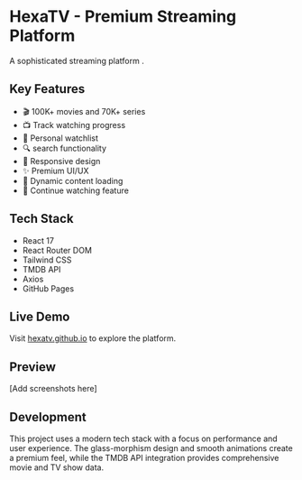 # HexaTV - Premium Streaming Platform

A sophisticated streaming platform .

## Key Features
- 🎬 100K+ movies and 70K+ series
- 📺 Track watching progress
- 🔖 Personal watchlist
- 🔍 search functionality
- 📱 Responsive design
- ✨ Premium UI/UX
- 🎨 Dynamic content loading
- 🎯 Continue watching feature

## Tech Stack
- React 17
- React Router DOM
- Tailwind CSS
- TMDB API
- Axios
- GitHub Pages

## Live Demo
Visit [hexatv.github.io](https://hexatv.github.io) to explore the platform.

## Preview
[Add screenshots here]

## Development
This project uses a modern tech stack with a focus on performance and user experience. The glass-morphism design and smooth animations create a premium feel, while the TMDB API integration provides comprehensive movie and TV show data.
